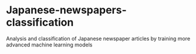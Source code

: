 # Japanese-newspapers-classification
Analysis and classification of Japanese newspaper articles by training more advanced machine learning models
